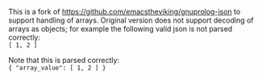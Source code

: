 This is a fork of https://github.com/emacstheviking/gnuprolog-json to support handling of arrays.
Original version does not support decoding of arrays as objects; for example the following valid json is not parsed correctly:  
``[ 1, 2 ]
``

Note that this is parsed correctly:  
``{ "array_value": [ 1, 2 ] }``
